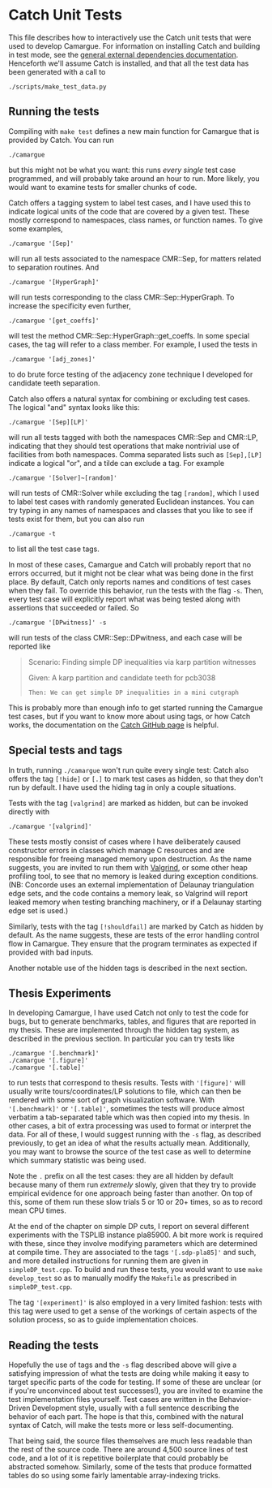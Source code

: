 Catch Unit Tests
=================

This file describes how to interactively use the Catch unit tests that were
used to develop Camargue. For information on installing Catch and
building in test mode, see the [general external dependencies
documentation](../../externals/extdeps.md). Henceforth we'll assume
Catch is installed, and that all the test data has been generated with
a call to

    ./scripts/make_test_data.py

Running the tests
------------------

Compiling with `make test` defines a new main function for Camargue
that is provided by Catch. You can run

    ./camargue

but this might not be what you want: this runs _every single_ test
case programmed, and will probably take around an hour to run. More
likely, you would want to examine tests for smaller chunks of code.

Catch offers a tagging system to label test cases, and I have used
this to indicate logical units of the code that
are covered by a given test. These mostly correspond to namespaces,
class names, or function names. To give some examples,

    ./camargue '[Sep]'

will run all tests associated to the namespace CMR::Sep, for matters
related to separation routines. And

    ./camargue '[HyperGraph]'

will run tests corresponding to the class CMR::Sep::HyperGraph. To
increase the specificity even further,

    ./camargue '[get_coeffs]'

will test the method CMR::Sep::HyperGraph::get_coeffs. In some special
cases, the tag will refer to a class member. For example, I used the
tests in

    ./camargue '[adj_zones]'

to do brute force testing of the adjacency zone technique I developed
for candidate teeth separation.

Catch also offers a natural syntax for combining or excluding test
cases. The logical "and" syntax looks like this:

    ./camargue '[Sep][LP]'

will run all tests tagged with both the namespaces CMR::Sep and
CMR::LP, indicating that they should test operations that make
nontrivial use of facilities from both namespaces. Comma separated
lists such as `[Sep],[LP]` indicate a logical "or", and a tilde can
exclude a tag. For example

    ./camargue '[Solver]~[random]'

will run tests of CMR::Solver while excluding the tag `[random]`,
which I used to label test cases with randomly generated Euclidean
instances. You can try typing in any names of namespaces and classes
that you like to see if tests exist for them, but you can also run

    ./camargue -t

to list all the test case tags.

In most of these cases, Camargue and Catch will probably report that
no errors occurred, but it might not be clear what was being done in
the first place. By default, Catch only reports names and conditions
of test cases when they fail. To override this behavior, run the tests
with the flag `-s`. Then, every test case will explicitly report what
was being tested along with assertions that succeeded or failed. So

    ./camargue '[DPwitness]' -s

will run tests of the class CMR::Sep::DPwitness, and each case will be
reported like

> Scenario: Finding simple DP inequalities via karp partition witnesses
>
>    Given: A karp partition and candidate teeth for pcb3038
>
>     Then: We can get simple DP inequalities in a mini cutgraph


This is probably more than enough info to get started running the
Camargue test cases, but if you want to know more about using tags, or
how Catch works, the documentation on the [Catch GitHub
page](https://github.com/philsquared/Catch) is helpful.

Special tests and tags
-----------------------

In truth, running `./camargue` won't run quite every single test:
Catch also offers the tag `[!hide]` or `[.]` to mark test cases as hidden, so
that they don't run by default. I have used the hiding tag in only a
couple situations.

Tests with the tag `[valgrind]` are marked as hidden, but can be
invoked directly with

    ./camargue '[valgrind]'

These tests mostly consist of cases where I have deliberately caused
constructor errors in classes which manage C resources and are
responsible for freeing managed memory upon destruction. As the name
suggests, you are invited to run them with
[Valgrind](http://valgrind.org/), or some other heap profiling tool,
to see that no memory is leaked during exception conditions. (NB:
Concorde uses an external implementation of Delaunay triangulation
edge sets, and the code contains a memory leak, so Valgrind will
report leaked memory when testing branching machinery, or if a
Delaunay starting edge set is used.)

Similarly, tests with the tag `[!shouldfail]` are marked by Catch as
hidden by default. As the name suggests, these are tests of the error
handling control flow in Camargue. They ensure that the program
terminates as expected if provided with bad inputs.

Another notable use of the hidden tags is described in the next section.

Thesis Experiments
--------------------

In developing Camargue, I have used Catch not only to test the code
for bugs, but to generate benchmarks, tables, and figures that are
reported in my thesis. These are implemented through the hidden tag
system, as described in the previous section. In particular you can
try tests like

    ./camargue '[.benchmark]'
    ./camargue '[.figure]'
    ./camargue '[.table]'

to run tests that correspond to thesis results. Tests with
`'[figure]'` will usually write tours/coordinates/LP solutions to
file, which can then be rendered with some sort of graph visualization
software. With `'[.benchmark]'` or `'[.table]'`, sometimes the tests
will produce almost verbatim a tab-separated table which was
then copied into my thesis. In other cases, a bit of extra processing
was used to format or interpret the data. For all of these, I would
suggest running with the `-s` flag, as described previously, to get an
idea of what the results actually mean. Additionally, you may want to
browse the source of the test case as well to determine which summary
statistic was being used.

Note the `.` prefix on all the test cases: they are all hidden by
default because many of them run _extremely_ slowly, given that they
try to provide empirical evidence for one approach being faster than
another. On top of this, some of them run these slow trials 5 or 10 or
20+ times, so as to record mean CPU times.

At the end of the chapter on simple DP cuts, I report on several
different experiments with the TSPLIB instance pla85900. A bit more
work is required with these, since they involve modifying parameters
which are determined at compile time. They are associated to the tags
`'[.sdp-pla85]'` and such, and more detailed instructions for running
them are given in `simpleDP_test.cpp`. To build and run these tests,
you would want to use `make develop_test` so as to manually modify the
`Makefile` as prescribed in `simpleDP_test.cpp`.

The tag `'[experiment]'` is also employed in a very limited fashion:
tests with this tag were used to get a sense of the workings of
certain aspects of the solution process, so as to guide implementation
choices.

Reading the tests
-------------------------

Hopefully the use of tags and the `-s` flag described above will give
a satisfying impression of what the tests are doing while making it
easy to target specific parts of the code for testing. If some of
these are unclear (or if you're unconvinced about test successes!),
you are invited to examine the test implementation files
yourself. Test cases are written in the Behavior-Driven Development
style, usually with a full sentence describing the behavior of each
part. The hope is that this, combined with the natural syntax of
Catch, will make the tests more or less self-documenting.

That being said, the source files themselves are much less readable
than the rest of the source code. There are around 4,500 source lines of test
code, and a lot of it is repetitive boilerplate that could probably be
abstracted somehow. Similarly, some of the tests that produce
formatted tables do so using some fairly lamentable array-indexing
tricks.
